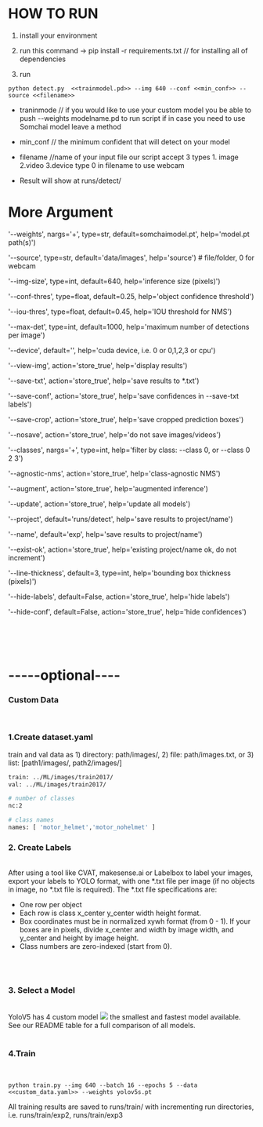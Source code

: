 <H1>HOW TO RUN</H1>

1. install your environment 

2. run this command -> pip install -r requirements.txt  // for installing all of dependencies

3. run 

```python detect.py  <<trainmodel.pd>> --img 640 --conf <<min_conf>> --source <<filename>> ```


- traninmode // if you would like to use your custom model you be able to push --weights modelname.pd to run script if 
in case you need to use Somchai model leave a method

- min_conf // the minimum confident that will detect on your model

- filename //name of your input file our script accept 3 types 1. image  2.video 3.device type 0 in filename to use webcam

- Result will show at runs/detect/ 
<H1>More Argument</H1>

   '--weights', nargs='+', type=str, default=somchaimodel.pt', help='model.pt path(s)')

   '--source', type=str, default='data/images', help='source')  # file/folder, 0 for webcam

   '--img-size', type=int, default=640, help='inference size (pixels)')

   '--conf-thres', type=float, default=0.25, help='object confidence threshold')

   '--iou-thres', type=float, default=0.45, help='IOU threshold for NMS')

   '--max-det', type=int, default=1000, help='maximum number of detections per image')

   '--device', default='', help='cuda device, i.e. 0 or 0,1,2,3 or cpu')

   '--view-img', action='store_true', help='display results')

   '--save-txt', action='store_true', help='save results to *.txt')

   '--save-conf', action='store_true', help='save confidences in --save-txt labels')

   '--save-crop', action='store_true', help='save cropped prediction boxes')

   '--nosave', action='store_true', help='do not save images/videos')

   '--classes', nargs='+', type=int, help='filter by class: --class 0, or --class 0 2 3')

   '--agnostic-nms', action='store_true', help='class-agnostic NMS')

   '--augment', action='store_true', help='augmented inference')

   '--update', action='store_true', help='update all models')

   '--project', default='runs/detect', help='save results to project/name')

   '--name', default='exp', help='save results to project/name')

   '--exist-ok', action='store_true', help='existing project/name ok, do not increment')

   '--line-thickness', default=3, type=int, help='bounding box thickness (pixels)')

   '--hide-labels', default=False, action='store_true', help='hide labels')

   '--hide-conf', default=False, action='store_true', help='hide confidences')


<br>
<br>
<br>
<H1> -----optional---- </H1>

<h3>Custom Data</h3>
<br>
<H3> 1.Create dataset.yaml </H3>

 train and val data as 1) directory: path/images/, 2) file: path/images.txt, or 3) list: [path1/images/, path2/images/]


```bash 
train: ../ML/images/train2017/
val: ../ML/images/train2017/

# number of classes
nc:2

# class names
names: [ 'motor_helmet','motor_nohelmet' ] 
```


<H3>2. Create Labels</H3>
<br>
After using a tool like CVAT, makesense.ai or Labelbox to label your images, export your labels to YOLO format, with one *.txt file per image (if no objects in image, no *.txt file is required). The *.txt file specifications are:


- One row per object
- Each row is class x_center y_center width height format.
- Box coordinates must be in normalized xywh format (from 0 - 1). If your boxes are in pixels, divide x_center and width by image width, and y_center and height by image height.
- Class numbers are zero-indexed (start from 0).
<br>
<br>
<H3>3. Select a Model </H3>
<br>
YoloV5 has 4 custom model

<img src="https://user-images.githubusercontent.com/26833433/103595982-ab986000-4eb1-11eb-8c57-4726261b0a88.png">
the smallest and fastest model available. See our README table for a full comparison of all models.
<br>
<br>

<h3> 4.Train </h3>

<br>

```python train.py --img 640 --batch 16 --epochs 5 --data <<custom_data.yaml>> --weights yolov5s.pt```


All training results are saved to runs/train/ with incrementing run directories, i.e. runs/train/exp2, runs/train/exp3



